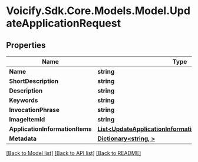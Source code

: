 # Voicify.Sdk.Core.Models.Model.UpdateApplicationRequest
## Properties

Name | Type | Description | Notes
------------ | ------------- | ------------- | -------------
**Name** | **string** |  | [optional] 
**ShortDescription** | **string** |  | [optional] 
**Description** | **string** |  | [optional] 
**Keywords** | **string** |  | [optional] 
**InvocationPhrase** | **string** |  | [optional] 
**ImageItemId** | **string** |  | [optional] 
**ApplicationInformationItems** | [**List&lt;UpdateApplicationInformationByLanguageRequest&gt;**](UpdateApplicationInformationByLanguageRequest.md) |  | [optional] 
**Metadata** | [**Dictionary&lt;string, &gt;**](.md) |  | [optional] 

[[Back to Model list]](../README.md#documentation-for-models) [[Back to API list]](../README.md#documentation-for-api-endpoints) [[Back to README]](../README.md)

